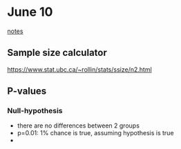
# June 10

[notes](https://docs.google.com/presentation/d/1z-71gBAhBaeKAOHIRcUNR18vDfkTWYM2AmzruFKL9iI/edit#slide=id.g9a979bb451_0_10)

## Sample size calculator
https://www.stat.ubc.ca/~rollin/stats/ssize/n2.html


## P-values

### Null-hypothesis

- there are no differences between 2 groups
- p=0.01: 1% chance is true, assuming hypothesis is true
- 

